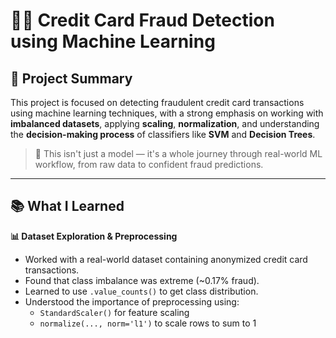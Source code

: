 # 🕵️‍♂️ Credit Card Fraud Detection using Machine Learning

## 🚀 Project Summary

This project is focused on detecting fraudulent credit card transactions using machine learning techniques, with a strong emphasis on working with **imbalanced datasets**, applying **scaling**, **normalization**, and understanding the **decision-making process** of classifiers like **SVM** and **Decision Trees**.

> 🧠 This isn't just a model — it's a whole journey through real-world ML workflow, from raw data to confident fraud predictions.

---

## 📚 What I Learned
 **📊 Dataset Exploration & Preprocessing**
- Worked with a real-world dataset containing anonymized credit card transactions.
- Found that class imbalance was extreme (~0.17% fraud).
- Learned to use `.value_counts()` to get class distribution.
- Understood the importance of preprocessing using:
  - `StandardScaler()` for feature scaling
  - `normalize(..., norm='l1')` to scale rows to sum to 1

